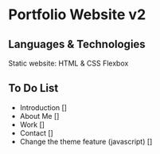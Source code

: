 # Portfolio Website v2

## Languages & Technologies
Static website: HTML & CSS
Flexbox 

## To Do List
* Introduction []
* About Me []
* Work []
* Contact []
* Change the theme feature (javascript) []
